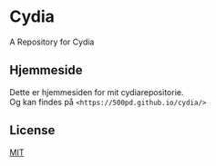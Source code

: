 # Cydia
A Repository for Cydia

## Hjemmeside
Dette er hjemmesiden for mit cydiarepositorie.  
Og kan findes på `<https://500pd.github.io/cydia/>`

## License
[MIT](https://github.com/500pd/cydiarepo/blob/master/LICENSE)
